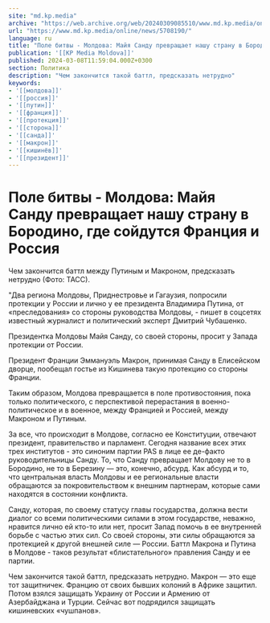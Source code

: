 ```yaml
---
site: "md.kp.media"
archive: "https://web.archive.org/web/20240309085510/www.md.kp.media/online/news/5708190/"
url: "https://www.md.kp.media/online/news/5708190/"
language: ru
title: "Поле битвы - Молдова: Майя Санду превращает нашу страну в Бородино, где сойдутся Франция и Россия"
publication: '[[KP Media Moldova]]'
published: 2024-03-08T11:59:04.000Z+0300
section: Политика
description: "Чем закончится такой баттл, предсказать нетрудно"
keywords:
- '[[молдова]]'
- '[[россия]]'
- '[[путин]]'
- '[[франция]]'
- '[[протекция]]'
- '[[сторона]]'
- '[[санда]]'
- '[[макрон]]'
- '[[кишинёв]]'
- '[[президент]]'
---
```


# Поле битвы - Молдова: Майя Санду превращает нашу страну в Бородино, где сойдутся Франция и Россия

Чем закончится баттл между Путиным и Макроном, предсказать нетрудно (Фото: ТАСС).

"Два региона Молдовы, Приднестровье и Гагаузия, попросили протекции у России и лично у ее президента Владимира Путина, от «преследования» со стороны руководства Молдовы, - пишет в соцсетях известный журналист и политический эксперт Дмитрий Чубашенко.

Президентка Молдовы Майя Санду, со своей стороны, просит у Запада протекции от России.

Президент Франции Эммануэль Макрон, принимая Санду в Елисейском дворце, пообещал гостье из Кишинева такую протекцию со стороны Франции.

Таким образом, Молдова превращается в поле противостояния, пока только политического, с перспективой перерастания в военно-политическое и в военное, между Францией и Россией, между Макроном и Путиным.

За все, что происходит в Молдове, согласно ее Конституции, отвечают президент, правительство и парламент. Сегодня название всех этих трех институтов - это синоним партии PAS в лице ее де-факто руководительницы Санду. То, что Санду превращает Молдову не то в Бородино, не то в Березину — это, конечно, абсурд. Как абсурд и то, что центральная власть Молдовы и ее региональные власти обращаются за покровительством к внешним партнерам, которые сами находятся в состоянии конфликта.

Санду, которая, по своему статусу главы государства, должна вести диалог со всеми политическими силами в этом государстве, неважно, нравится лично ей кто-то или нет, просит Запад помочь в ее внутренней борьбе с частью этих сил. Со своей стороны, эти силы обращаются за протекцией к другой внешней силе — России. Баттл Макрона и Путина в Молдове - таков результат «блистательного» правления Санду и ее партии.

Чем закончится такой баттл, предсказать нетрудно. Макрон — это еще тот защитничек. Францию от своих бывших колоний в Африке защитил. Потом взялся защищать Украину от России и Армению от Азербайджана и Турции. Сейчас вот подрядился защищать кишиневских «чушпанов».